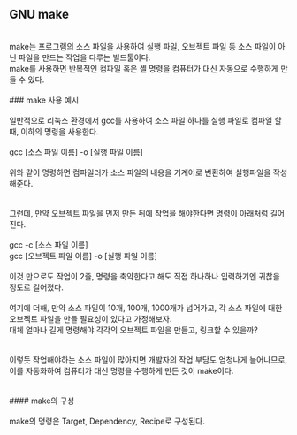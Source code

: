 ## GNU make<br/>
<br/>
make는 프로그램의 소스 파일을 사용하여 실행 파일, 오브젝트 파일 등 소스 파일이 아닌 파일을 만드는 작업을 다루는 빌드툴이다.<br/>
make를 사용하면 반복적인 컴파일 혹은 셸 명령을 컴퓨터가 대신 자동으로 수행하게 만들 수 있다.<br/>
<br/>
 ### make 사용 예시<br/>
<br/>
일반적으로 리눅스 환경에서 gcc를 사용하여 소스 파일 하나를 실행 파일로 컴파일 할 때, 이하의 명령을 사용한다.<br/>
<br/>
gcc [소스 파일 이름] -o [실행 파일 이름]<br/>
<br/>
위와 같이 명령하면 컴파일러가 소스 파일의 내용을 기계어로 변환하여 실행파일을 작성해준다.<br/>
<br/><br/>
그런데, 만약 오브젝트 파일을 먼저 만든 뒤에 작업을 해야한다면 명령이 아래처럼 길어진다.<br/>
<br/>
gcc -c [소스 파일 이름]<br/>
gcc [오브젝트 파일 이름] -o [실행 파일 이름]<br/>
<br/>
이것 만으로도 작업이 2줄, 명령을 축약한다고 해도 직접 하나하나 입력하기엔 귀찮을 정도로 길어졌다.<br/>
<br/>
여기에 더해, 만약 소스 파일이 10개, 100개, 1000개가 넘어가고, 각 소스 파일에 대한 오브젝트 파일을 만들 필요성이 있다고 가정해보자.<br/>
대체 얼마나 길게 명령해야 각각의 오브젝트 파일을 만들고, 링크할 수 있을까?<br/>
<br/><br/>
이렇듯 작업해야하는 소스 파일이 많아지면 개발자의 작업 부담도 엄청나게 늘어나므로, 이를 자동화하여 컴퓨터가 대신 명령을 수행하게 만든 것이 make이다.<br/>
<br/><br/>
#### make의 구성<br/>
<br/>
make의 명령은 Target, Dependency, Recipe로 구성된다.<br/>

